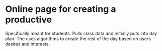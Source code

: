 # Online page for creating a productive

Specifically meant for students. Pulls class data and initially puts into day plan. The uses algorithms to create the rest of the day based on users desires and interests.
